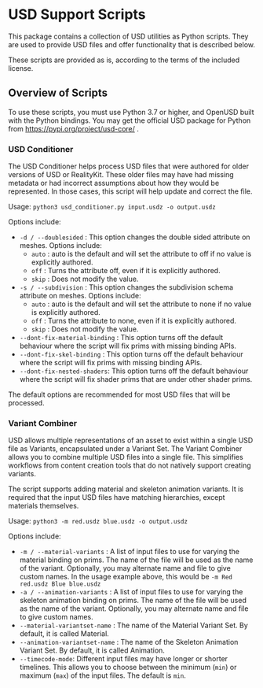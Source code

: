 # USD Support Scripts

This package contains a collection of USD utilities as Python scripts.
They are used to provide USD files and offer functionality that is described below.

These scripts are provided as is, according to the terms of the included license.

## Overview of Scripts

To use these scripts, you must use Python 3.7 or higher, and OpenUSD built with the Python bindings.
You may get the official USD package for Python from https://pypi.org/project/usd-core/ .

### USD Conditioner

The USD Conditioner helps process USD files that were authored for older versions of USD or RealityKit.
These older files may have had missing metadata or had incorrect assumptions about how they would be represented. 
In those cases, this script will help update and correct the file.

Usage: `python3 usd_conditioner.py input.usdz -o output.usdz`

Options include:

* `-d / --doublesided` : This option changes the double sided attribute on meshes. Options include:
  * `auto` : auto is the default and will set the attribute to off if no value is explicitly authored.
  * `off` : Turns the attribute off, even if it is explicitly authored.
  * `skip` : Does not modify the value.
* `-s / --subdivision` : This option changes the subdivision schema attribute on meshes. Options include:
  * `auto` : auto is the default and will set the attribute to none if no value is explicitly authored.
  * `off` : Turns the attribute to none, even if it is explicitly authored.
  * `skip` : Does not modify the value.
* `--dont-fix-material-binding` : This option turns off the default behaviour where the script will fix prims with missing binding APIs.
* `--dont-fix-skel-binding` : This option turns off the default behaviour where the script will fix prims with missing binding APIs.
* `--dont-fix-nested-shaders`: This option turns off the default behaviour where the script will fix
shader prims that are under other shader prims.

The default options are recommended for most USD files that will be processed.

### Variant Combiner

USD allows multiple representations of an asset to exist within a single USD file as Variants, encapsulated under a Variant Set.
The Variant Combiner allows you to combine multiple USD files into a single file. This simplifies workflows from
content creation tools that do not natively support creating variants.

The script supports adding material and skeleton animation variants.
It is required that the input USD files have matching hierarchies, except materials themselves.

Usage: `python3 -m red.usdz blue.usdz -o output.usdz`

Options include:

* `-m / --material-variants` : A list of input files to use for varying the material binding on prims.
   The name of the file will be used as the
   name of the variant. Optionally, you may alternate name and file to give custom names.
   In the usage example above, this would be `-m Red red.usdz Blue blue.usdz`
* `-a / --animation-variants` : A list of input files to use for varying the skeleton animation binding on prims.
   The name of the file will be used as the
   name of the variant. Optionally, you may alternate name and file to give custom names.
* `--material-variantset-name` : The name of the Material Variant Set. By default, it is called Material.
* `--animation-variantset-name` : The name of the Skeleton Animation Variant Set. By default, it is called Animation.
* `--timecode-mode`: Different input files may have longer or shorter timelines. 
   This allows you to choose between the minimum (`min`) or maximum (`max`) of the input files. The default is `min`.


